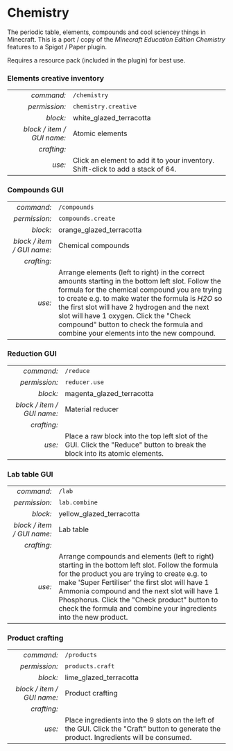 # Chemistry

The periodic table, elements, compounds and cool sciencey things in Minecraft. This is a port / copy of the _Minecraft Education Edition Chemistry_ features to a Spigot / Paper plugin.

Requires a resource pack (included in the plugin) for best use.

### Elements creative inventory

|   |   |
| -------------: | ------------- |
| _command:_    | `/chemistry `   |
| _permission:_ | `chemistry.creative` |
| _block:_      | white_glazed_terracotta |
| _block / item / GUI name:_ | Atomic elements |
| _crafting:_ |  |
| _use:_        | Click an element to add it to your inventory. Shift-click to add a stack of 64. |

### Compounds GUI

|   |   |
| -------------: | ------------- |
| _command:_    | `/compounds `   |
| _permission:_ | `compounds.create` |
| _block:_      | orange_glazed_terracotta |
| _block / item / GUI name:_ | Chemical compounds |
| _crafting:_ |  |
| _use:_        | Arrange elements (left to right) in the correct amounts starting in the bottom left slot. Follow the formula for the chemical compound you are trying to create e.g. to make water the formula is _H2O_ so the first slot will have 2 hydrogen and the next slot will have 1 oxygen. Click the "Check compound" button to check the formula and combine your elements into the new compound. |

### Reduction GUI

|   |   |
| -------------: | ------------- |
| _command:_    | `/reduce `   |
| _permission:_ | `reducer.use` |
| _block:_      | magenta_glazed_terracotta |
| _block / item / GUI name:_ | Material reducer |
| _crafting:_ |  |
| _use:_        | Place a raw block into the top left slot of the GUI. Click the "Reduce" button to break the block into its atomic elements. |

### Lab table GUI

|   |   |
| -------------: | ------------- |
| _command:_    | `/lab `   |
| _permission:_ | `lab.combine` |
| _block:_      | yellow_glazed_terracotta |
| _block / item / GUI name:_ | Lab table |
| _crafting:_ |  |
| _use:_        | Arrange compounds and elements (left to right) starting in the bottom left slot. Follow the formula for the product you are trying to create e.g. to make 'Super Fertiliser' the first slot will have 1 Ammonia compound and the next slot will have 1 Phosphorus. Click the "Check product" button to check the formula and combine your ingredients into the new product. |

### Product crafting

|   |   |
| -------------: | ------------- |
| _command:_    | `/products `   |
| _permission:_ | `products.craft` |
| _block:_      | lime_glazed_terracotta |
| _block / item / GUI name:_ | Product crafting |
| _crafting:_ |  |
| _use:_        | Place ingredients into the 9 slots on the left of the GUI. Click the "Craft" button to generate the product. Ingredients will be consumed. |
